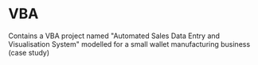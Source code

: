 # VBA
Contains a VBA project named "Automated Sales Data Entry and Visualisation System" modelled for a small wallet manufacturing business (case study)
